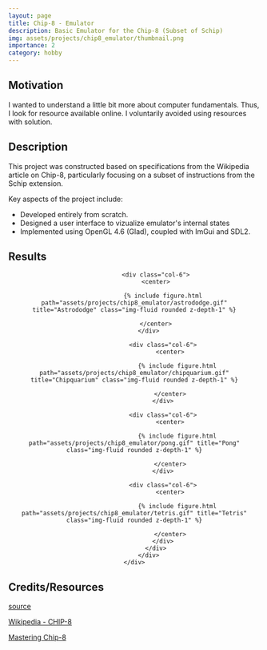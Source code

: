 ```yaml
---
layout: page
title: Chip-8 - Emulator
description: Basic Emulator for the Chip-8 (Subset of Schip)
img: assets/projects/chip8_emulator/thumbnail.png
importance: 2
category: hobby
---
```


## Motivation

I wanted to understand a little bit more about computer fundamentals. Thus, I look for resource available online. I voluntarily avoided using resources with solution.

## Description

This project was constructed based on specifications from the Wikipedia article on Chip-8, particularly focusing on a subset of instructions from the Schip extension.

Key aspects of the project include:

* Developed entirely from scratch.
* Designed a user interface to vizualize emulator's internal states
* Implemented using OpenGL 4.6 (Glad), coupled with ImGui and SDL2.

## Results

<center>
    <div class="row">
            <div class="col-12">
                <div class="row">

                <div class="col-6">
                <center>

                    {% include figure.html path="assets/projects/chip8_emulator/astrododge.gif" title="Astrododge" class="img-fluid rounded z-depth-1" %}

                </center>
            </div>

                    <div class="col-6">
                        <center>

                            {% include figure.html path="assets/projects/chip8_emulator/chipquarium.gif" title="Chipquarium" class="img-fluid rounded z-depth-1" %}
                            
                        </center>
                    </div>

                    <div class="col-6">
                        <center>

                            {% include figure.html path="assets/projects/chip8_emulator/pong.gif" title="Pong" class="img-fluid rounded z-depth-1" %}
                            
                        </center>
                    </div>

                    <div class="col-6">
                        <center>

                            {% include figure.html path="assets/projects/chip8_emulator/tetris.gif" title="Tetris" class="img-fluid rounded z-depth-1" %}
                            
                        </center>
                    </div>
                </div>
            </div>
    </div>
</center>

## Credits/Resources

[source](https://github.com/bolducke/chip8_emulator/)

[Wikipedia - CHIP-8](https://en.wikipedia.org/wiki/CHIP-8)

[Mastering Chip-8](https://github.com/mattmikolay/chip-8/wiki/Mastering-CHIP%E2%80%908)